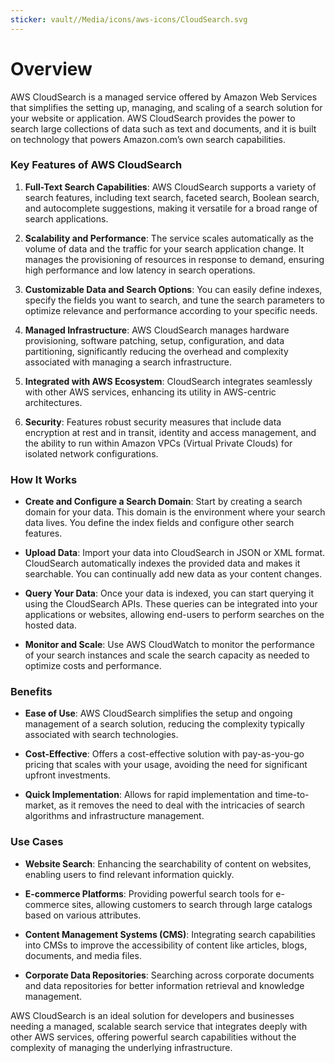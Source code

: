 ```yaml
---
sticker: vault//Media/icons/aws-icons/CloudSearch.svg
---
```

# Overview

AWS CloudSearch is a managed service offered by Amazon Web Services that simplifies the setting up, managing, and scaling of a search solution for your website or application. AWS CloudSearch provides the power to search large collections of data such as text and documents, and it is built on technology that powers Amazon.com’s own search capabilities.

### Key Features of AWS CloudSearch

1. **Full-Text Search Capabilities**: AWS CloudSearch supports a variety of search features, including text search, faceted search, Boolean search, and autocomplete suggestions, making it versatile for a broad range of search applications.
    
2. **Scalability and Performance**: The service scales automatically as the volume of data and the traffic for your search application change. It manages the provisioning of resources in response to demand, ensuring high performance and low latency in search operations.
    
3. **Customizable Data and Search Options**: You can easily define indexes, specify the fields you want to search, and tune the search parameters to optimize relevance and performance according to your specific needs.
    
4. **Managed Infrastructure**: AWS CloudSearch manages hardware provisioning, software patching, setup, configuration, and data partitioning, significantly reducing the overhead and complexity associated with managing a search infrastructure.
    
5. **Integrated with AWS Ecosystem**: CloudSearch integrates seamlessly with other AWS services, enhancing its utility in AWS-centric architectures.
    
6. **Security**: Features robust security measures that include data encryption at rest and in transit, identity and access management, and the ability to run within Amazon VPCs (Virtual Private Clouds) for isolated network configurations.
    

### How It Works

- **Create and Configure a Search Domain**: Start by creating a search domain for your data. This domain is the environment where your search data lives. You define the index fields and configure other search features.
    
- **Upload Data**: Import your data into CloudSearch in JSON or XML format. CloudSearch automatically indexes the provided data and makes it searchable. You can continually add new data as your content changes.
    
- **Query Your Data**: Once your data is indexed, you can start querying it using the CloudSearch APIs. These queries can be integrated into your applications or websites, allowing end-users to perform searches on the hosted data.
    
- **Monitor and Scale**: Use AWS CloudWatch to monitor the performance of your search instances and scale the search capacity as needed to optimize costs and performance.
    

### Benefits

- **Ease of Use**: AWS CloudSearch simplifies the setup and ongoing management of a search solution, reducing the complexity typically associated with search technologies.
    
- **Cost-Effective**: Offers a cost-effective solution with pay-as-you-go pricing that scales with your usage, avoiding the need for significant upfront investments.
    
- **Quick Implementation**: Allows for rapid implementation and time-to-market, as it removes the need to deal with the intricacies of search algorithms and infrastructure management.
    

### Use Cases

- **Website Search**: Enhancing the searchability of content on websites, enabling users to find relevant information quickly.
    
- **E-commerce Platforms**: Providing powerful search tools for e-commerce sites, allowing customers to search through large catalogs based on various attributes.
    
- **Content Management Systems (CMS)**: Integrating search capabilities into CMSs to improve the accessibility of content like articles, blogs, documents, and media files.
    
- **Corporate Data Repositories**: Searching across corporate documents and data repositories for better information retrieval and knowledge management.
    

AWS CloudSearch is an ideal solution for developers and businesses needing a managed, scalable search service that integrates deeply with other AWS services, offering powerful search capabilities without the complexity of managing the underlying infrastructure.